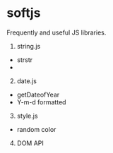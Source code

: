 # softjs

Frequently and useful JS libraries.

1. string.js
  - strstr
  - 
  
2. date.js
  - getDateofYear
  - Y-m-d formatted

3. style.js
  - random color

4. DOM API
